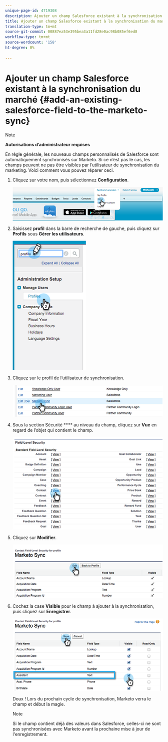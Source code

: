 ```yaml
---
unique-page-id: 4719308
description: Ajouter un champ Salesforce existant à la synchronisation du marché - Docs marketing - Documentation du produit
title: Ajouter un champ Salesforce existant à la synchronisation du marché
translation-type: tm+mt
source-git-commit: 00887ea53e395bea3a11fd28e0ac98b085ef6ed8
workflow-type: tm+mt
source-wordcount: '158'
ht-degree: 0%

---
```



# Ajouter un champ Salesforce existant à la synchronisation du marché {#add-an-existing-salesforce-field-to-the-marketo-sync}

>[!NOTE]
>
>**Autorisations d’administrateur requises**

En règle générale, les nouveaux champs personnalisés de Salesforce sont automatiquement synchronisés sur Marketo. Si ce n’est pas le cas, les champs peuvent ne pas être visibles par l’utilisateur de synchronisation du marketing. Voici comment vous pouvez réparer ceci.

1. Cliquez sur votre nom, puis sélectionnez **Configuration**.

   ![](assets/image2015-6-30-14-3a20-3a6.png)

1. Saisissez **profil** dans la barre de recherche de gauche, puis cliquez sur **Profils** sous **Gérer les utilisateurs**.

   ![](assets/image2015-6-30-14-3a20-3a52.png)

1. Cliquez sur le profil de l’utilisateur de synchronisation.

   ![](assets/image2015-6-30-14-3a23-3a41.png)

1. Sous la section Sécurité **** au niveau du champ, cliquez sur **Vue** en regard de l’objet qui contient le champ.

   ![](assets/image2015-6-30-14-3a23-3a59.png)

1. Cliquez sur **Modifier**.

   ![](assets/image2015-6-30-14-3a24-3a28.png)

1. Cochez la case **Visible** pour le champ à ajouter à la synchronisation, puis cliquez sur **Enregistrer**.

   ![](assets/image2015-6-30-14-3a24-3a49.png)

   Doux ! Lors du prochain cycle de synchronisation, Marketo verra le champ et début la magie.

   >[!NOTE]
   >
   > Si le champ contient déjà des valeurs dans Salesforce, celles-ci ne sont pas synchronisées avec Marketo avant la prochaine mise à jour de l&#39;enregistrement.

